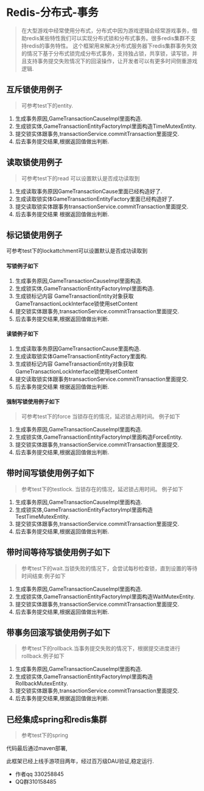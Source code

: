 # Redis-分布式-事务
> 在大型游戏中经常使用分布式，分布式中因为游戏逻辑会经常游戏事务，借助redis某些特性我们可以实现分布式锁和分布式事务。很多redis集群不支持redis的事务特性。
这个框架用来解决分布式服务器下redis集群事务失效的情况下基于分布式锁完成分布式事务，支持独占锁，共享锁，读写锁，并且支持事务提交失败情况下的回滚操作，让开发者可以有更多时间侧重游戏逻辑.

## 互斥锁使用例子

> 可参考test下的entity.

1. 生成事务原因,GameTransactionCauseImpl里面构造.
2. 生成锁实体,GameTransactionEntityFactoryImpl里面构造TimeMutexEntity.
3. 提交锁实体跟事务,transactionService.commitTransaction里面提交.
4. 后去事务提交结果,根据返回值做出判断.


## 读取锁使用例子

> 可参考test下的read 可以设置默认是否成功读取到

1. 生成读取事务原因GameTransactionCause里面已经构造好了.
2. 生成读取锁实体GameTransactionEntityFactory里面已经构造好了.
3. 提交读取锁实体跟事务transactionService.commitTransaction里面提交.
4. 后去事务提交结果 根据返回值做出判断.

## 标记锁使用例子

可参考test下的lockattchment可以设置默认是否成功读取到

#### 写锁例子如下

1. 生成事务原因,GameTransactionCauseImpl里面构造.
2. 生成锁实体,GameTransactionEntityFactoryImpl里面构造.
3. 生成锁标记内容 GameTransactionEntity对象获取GameTransactionLockInterface锁使用setContent
4. 提交锁实体跟事务,transactionService.commitTransaction里面提交.
5. 后去事务提交结果,根据返回值做出判断.

#### 读锁例子如下

1. 生成读取事务原因GameTransactionCause里面构造.
2. 生成读取锁实体GameTransactionEntityFactory里面构.
3. 生成锁标记内容 GameTransactionEntity对象获取GameTransactionLockInterface锁使用setContent
4. 提交读取锁实体跟事务transactionService.commitTransaction里面提交.
5. 后去事务提交结果 根据返回值做出判断.

#### 强制写锁使用例子如下
> 可参考test下的force
> 当锁存在的情况，延迟锁占用时间。
> 例子如下
1. 生成事务原因,GameTransactionCauseImpl里面构造.
2. 生成锁实体,GameTransactionEntityFactoryImpl里面构造ForceEntity.
3. 提交锁实体跟事务,transactionService.commitTransaction里面提交.
4. 后去事务提交结果,根据返回值做出判断.

## 带时间写锁使用例子如下
> 参考test下的testlock.
> 当锁存在的情况，延迟锁占用时间。
> 例子如下

1. 生成事务原因,GameTransactionCauseImpl里面构造.
2. 生成锁实体,GameTransactionEntityFactoryImpl里面构造TestTimeMutexEntity.
3. 提交锁实体跟事务,transactionService.commitTransaction里面提交.
4. 后去事务提交结果,根据返回值做出判断.

## 带时间等待写锁使用例子如下

> 参考test下的wait.当锁失败的情况下，会尝试每秒检查锁，直到设置的等待时间结束.例子如下

1. 生成事务原因,GameTransactionCauseImpl里面构造.
2. 生成锁实体,GameTransactionEntityFactoryImpl里面构造WaitMutexEntity.
3. 提交锁实体跟事务,transactionService.commitTransaction里面提交.
4. 后去事务提交结果,根据返回值做出判断.

## 带事务回滚写锁使用例子如下

> 参考test下的rollback.当事务提交失败的情况下，根据提交进度进行rollback.例子如下

1. 生成事务原因,GameTransactionCauseImpl里面构造.
2. 生成锁实体,GameTransactionEntityFactoryImpl里面构造RollbackMutexEntity.
3. 提交锁实体跟事务,transactionService.commitTransaction里面提交.
4. 后去事务提交结果,根据返回值做出判断.

## 已经集成spring和redis集群
> 参考test下的spring

代码最后通过maven部署,

此框架已经上线手游项目两年，经过百万级DAU验证,稳定运行.

- 作者qq 330258845
- QQ群310158485
